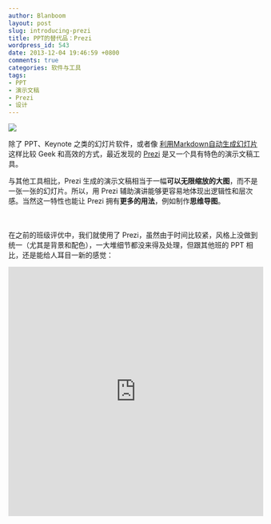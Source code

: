 ```yaml
---
author: Blanboom
layout: post
slug: introducing-prezi
title: PPT的替代品：Prezi
wordpress_id: 543
date: 2013-12-04 19:46:59 +0800
comments: true
categories: 软件与工具
tags:
- PPT
- 演示文稿
- Prezi
- 设计
---
```


![](http://blanboom.org/images/2013/12/prezi-logo.jpg)

除了 PPT、Keynote 之类的幻灯片软件，或者像 [利用Markdown自动生成幻灯片](http://www.soimort.org/posts/165/) 这样比较 Geek 和高效的方式，最近发现的 [Prezi](http://prezi.com/) 是又一个具有特色的演示文稿工具。

与其他工具相比，Prezi 生成的演示文稿相当于一幅**可以无限缩放的大图**，而不是一张一张的幻灯片。所以，用 Prezi 辅助演讲能够更容易地体现出逻辑性和层次感。当然这一特性也能让 Prezi 拥有**更多的用法**，例如制作**思维导图**。

<!-- more -->

 
<br/><br/>
在之前的班级评优中，我们就使用了 Prezi，虽然由于时间比较紧，风格上没做到统一（尤其是背景和配色），一大堆细节都没来得及处理，但跟其他班的 PPT 相比，还是能给人耳目一新的感觉：

<iframe height=498 width=510 src="http://player.youku.com/embed/XNjQyNDAzMzEy" frameborder=0 allowfullscreen> </iframe>